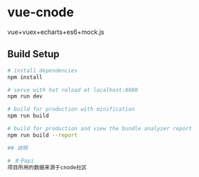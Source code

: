 # vue-cnode
vue+vuex+echarts+es6+mock.js

## Build Setup

``` bash
# install dependencies
npm install

# serve with hot reload at localhost:8080
npm run dev

# build for production with minification
npm run build

# build for production and view the bundle analyzer report
npm run build --report

## 说明

# 关于api
项目所用的数据来源于cnode社区

